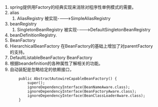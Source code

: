 1. spring提供用Factory的经典实现来消除对程序性单例模式的需要。       
1. alias
    1. AliasRegistry 被实现---->SimpleAliasRegistry
1. beanRegistry
    1. SingletonBeanRegistry 被实现---->DefaultSingletonBeanRegistry
1. beanDefinitionRegistry. 
1. BeanFactory
1. HierarchicalBeanFactory 在BeanFactory的基础上增加了对parentFactory的支持。    
1. DefaultListableBeanFactory BeanFactory
1. 根据beandefinition的各种属性了解相关的功能。  
1. 自动装配是忽略给定的依赖接口，
    ```
        public AbstractAutowireCapableBeanFactory() {
            super();
            ignoreDependencyInterface(BeanNameAware.class);
            ignoreDependencyInterface(BeanFactoryAware.class);
            ignoreDependencyInterface(BeanClassLoaderAware.class);
        }
    ```

